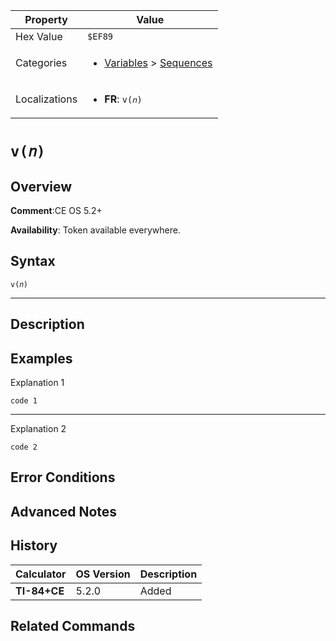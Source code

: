 | Property      | Value |
|---------------|-------|
| Hex Value     | `$EF89`|
| Categories    | <ul><li>[Variables](<../categories/Variables.md>) > [Sequences](<../categories/Variables.md#Sequences>)</li></ul> |
| Localizations | <ul><li><b>FR</b>: `v(𝑛)`</li></ul> |

# `v(𝑛)`

## Overview


<b>Comment</b>:CE OS 5.2+

<b>Availability</b>: Token available everywhere.

## Syntax
`v(𝑛)`

<hr>

## Description


## Examples

Explanation 1
```ti-basic
code 1
```
---
Explanation 2
```ti-basic
code 2
```

## Error Conditions


## Advanced Notes


## History
| Calculator | OS Version | Description |
|------------|------------|-------------|
| <b>TI-84+CE</b> | 5.2.0 | Added |

## Related Commands

